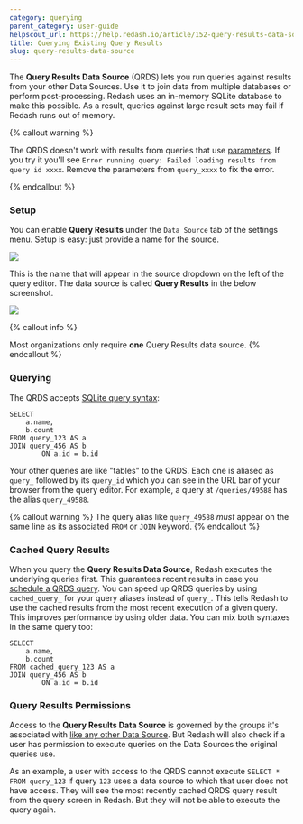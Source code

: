 ```yaml
---
category: querying
parent_category: user-guide
helpscout_url: https://help.redash.io/article/152-query-results-data-source
title: Querying Existing Query Results
slug: query-results-data-source
---
```


The **Query Results Data Source** (QRDS) lets you run queries against results from your other Data Sources. Use it to join data from multiple databases or perform post-processing. Redash uses an in-memory SQLite database to make this possible. As a result, queries against large result sets may fail if Redash runs out of memory. 

{% callout warning %}

The QRDS doesn't work with results from queries that use [parameters](/help/user-guide/querying/query-parameters). If you try it you'll see `Error running query: Failed loading results from query id xxxx`. Remove the parameters from `query_xxxx` to fix the error.

{% endcallout %}

### Setup
You can enable **Query Results** under the `Data Source` tab of the settings menu. Setup is easy: just provide a name for the source. 

![](/assets/images/docs/gitbook/query-results-setup.png)

This is the name that will appear in the source dropdown on the left of the query editor. The data source is called **Query Results** in the below screenshot.

![](/assets/images/docs/gitbook/query-results-example.png)

{% callout info %}

Most organizations only require **one** Query Results data source.
{% endcallout %}


### Querying
The QRDS accepts [SQLite query syntax](https://sqlite.org/lang.html):

```
SELECT
	a.name,
	b.count 
FROM query_123 AS a 
JOIN query_456 AS b
  		ON a.id = b.id
```

Your other queries are like "tables" to the QRDS. Each one is aliased as `query_` followed by its `query_id` which you can see in the URL bar of your browser from the query editor. For example, a query at `/queries/49588` has the alias `query_49588`.

{% callout warning %}
The query alias like `query_49588` _must_ appear on the same line as its associated `FROM` or `JOIN` keyword.
{% endcallout %}

### Cached Query Results
When you query the **Query Results Data Source**, Redash executes the underlying queries first. This guarantees recent results in case you [schedule a QRDS query](/help/user-guide/querying/scheduling-a-query). You can speed up QRDS queries by using `cached_query_` for your query aliases instead of `query_`. This tells Redash to use the cached results from the most recent execution of a given query. This improves performance by using older data. You can mix both syntaxes in the same query too:

```
SELECT
	a.name,
	b.count 
FROM cached_query_123 AS a 
JOIN query_456 AS b
  		ON a.id = b.id
```

### Query Results Permissions
Access to the **Query Results Data Source** is governed by the groups it's associated with [like any other Data Source](/help/user-guide/users/permissions-groups). But Redash will also check if a user has permission to execute queries on the Data Sources the original queries use.

As an example, a user with access to the QRDS cannot execute `SELECT * FROM query_123` if query `123` uses a data source to which that user does not have access. They will see the most recently cached QRDS query result from the query screen in Redash. But they will not be able to execute the query again.